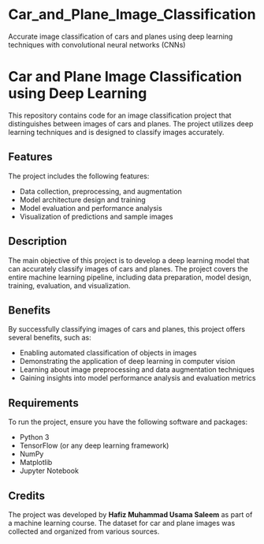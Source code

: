 # Car_and_Plane_Image_Classification
Accurate image classification of cars and planes using deep learning techniques with convolutional neural networks (CNNs)
# Car and Plane Image Classification using Deep Learning
This repository contains code for an image classification project that distinguishes between images of cars and planes. The project utilizes deep learning techniques and is designed to classify images accurately.

## Features
The project includes the following features:

* Data collection, preprocessing, and augmentation
* Model architecture design and training
* Model evaluation and performance analysis
* Visualization of predictions and sample images

## Description
The main objective of this project is to develop a deep learning model that can accurately classify images of cars and planes. The project covers the entire machine learning pipeline, including data preparation, model design, training, evaluation, and visualization.

## Benefits
By successfully classifying images of cars and planes, this project offers several benefits, such as:

* Enabling automated classification of objects in images
* Demonstrating the application of deep learning in computer vision
* Learning about image preprocessing and data augmentation techniques
* Gaining insights into model performance analysis and evaluation metrics

## Requirements
To run the project, ensure you have the following software and packages:

* Python 3
* TensorFlow (or any deep learning framework)
* NumPy
* Matplotlib
* Jupyter Notebook

## Credits
The project was developed by **Hafiz Muhammad Usama Saleem** as part of a machine learning course. The dataset for car and plane images was collected and organized from various sources.
